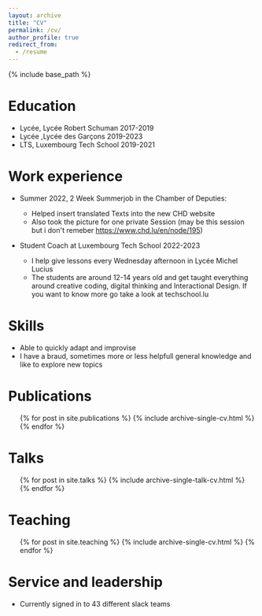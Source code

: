 ```yaml
---
layout: archive
title: "CV"
permalink: /cv/
author_profile: true
redirect_from:
  - /resume
---
```


{% include base_path %}

Education
======
* Lycée, Lycée Robert Schuman 2017-2019
* Lycée ,Lycée des Garçons 2019-2023
* LTS, Luxembourg Tech School 2019-2021

Work experience
======
* Summer 2022, 2 Week Summerjob in the Chamber of Deputies: 
  * Helped insert translated Texts into the new CHD website
  * Also took the picture for one private Session (may be this session but i don't remeber https://www.chd.lu/en/node/195)

* Student Coach at Luxembourg Tech School 2022-2023
  * I help give lessons every Wednesday afternoon in Lycée Michel Lucius
  * The students are around 12-14 years old and get taught everything around creative coding, digital thinking and Interactional Design. If you want to know more go take a look at techschool.lu
  
Skills
======
* Able to quickly adapt and improvise
* I have a braud, sometimes more or less helpfull general knowledge and like to explore new topics

Publications
======
  <ul>{% for post in site.publications %}
    {% include archive-single-cv.html %}
  {% endfor %}</ul>
  
Talks
======
  <ul>{% for post in site.talks %}
    {% include archive-single-talk-cv.html %}
  {% endfor %}</ul>
  
Teaching
======
  <ul>{% for post in site.teaching %}
    {% include archive-single-cv.html %}
  {% endfor %}</ul>
  
Service and leadership
======
* Currently signed in to 43 different slack teams
